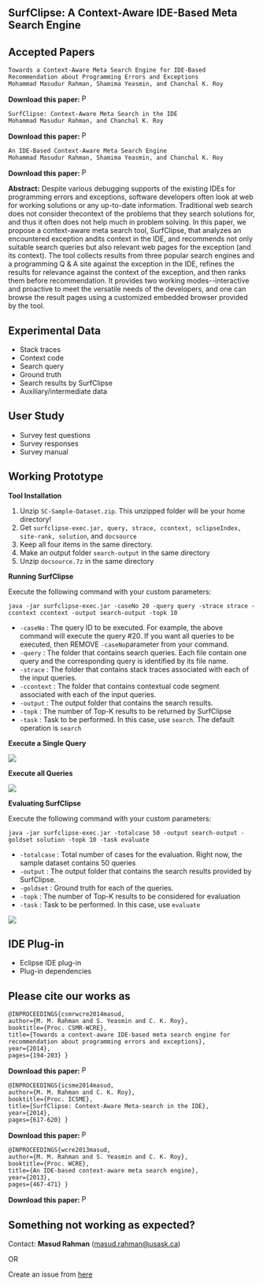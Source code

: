 ## SurfClipse: A Context-Aware IDE-Based Meta Search Engine

Accepted Papers
------------------------------------
```
Towards a Context-Aware Meta Search Engine for IDE-Based Recommendation about Programming Errors and Exceptions
Mohammad Masudur Rahman, Shamima Yeasmin, and Chanchal K. Roy
```
**Download this paper:**  [<img src="http://homepage.usask.ca/~masud.rahman/img/pdf.png"
     alt="PDF" heigh="16px" width="16px" />](http://www.cs.usask.ca/~croy/papers/2014/RahmanSurfClipseCSMRWCRE2014.pdf)
```
SurfClipse: Context-Aware Meta Search in the IDE
Mohammad Masudur Rahman, and Chanchal K. Roy
```
**Download this paper:**  [<img src="http://homepage.usask.ca/~masud.rahman/img/pdf.png"
     alt="PDF" heigh="16px" width="16px" />](http://homepage.usask.ca/~masud.rahman/papers/masud-ICSME2014-6146a617.pdf)
```
An IDE-Based Context-Aware Meta Search Engine
Mohammad Masudur Rahman, Shamima Yeasmin, and Chanchal K. Roy
```
**Download this paper:**  [<img src="http://homepage.usask.ca/~masud.rahman/img/pdf.png"
     alt="PDF" heigh="16px" width="16px" />](http://www.cs.usask.ca/~croy/papers/2013/RahmanSurfClipseWCRE2013.pdf)

**Abstract:** Despite various debugging supports of the existing IDEs for programming errors and exceptions, software developers often look at web for working solutions or any up-to-date information. Traditional web search does not consider thecontext of the problems that they search solutions for, and thus it often does not help much in problem solving. In this paper, we propose a context-aware meta search tool, SurfClipse, that analyzes an encountered exception andits context in the IDE, and recommends not only suitable search queries but also relevant web pages for the exception (and its context). The tool collects results from three popular search engines and a programming Q & A site against the exception in the IDE, refines the results for relevance against the context of the exception, and then ranks them before recommendation. It provides two working modes--interactive and proactive to meet the versatile needs of the developers, and one can browse the result pages using a customized embedded browser provided by the tool.

Experimental Data
-----------------------
- Stack traces
- Context code
- Search query
- Ground truth
- Search results by SurfClipse
- Auxiliary/intermediate data

User Study
--------------------
- Survey test questions
- Survey responses
- Survey manual

Working Prototype
-----------------------
**Tool Installation**  
1.  Unzip `SC-Sample-Dataset.zip`. This unzipped folder will be your home directory!
2.  Get  `surfclipse-exec.jar, query, strace, ccontext, sclipseIndex, site-rank, solution`, and  `docsource`  
3.  Keep all four items in the same directory.
4.  Make an output folder  `search-output`  in the same directory
5.  Unzip  `docsource.7z`  in the same directory


**Running SurfClipse**

Execute the following command with your custom parameters:
```
java -jar surfclipse-exec.jar -caseNo 20 -query query -strace strace -ccontext ccontext -output search-output -topk 10
```
-   `-caseNo`  : The query ID to be executed. For example, the above command will execute the query #20. If you want all queries to be executed, then REMOVE  `-caseNo`parameter from your command.
-   `-query`  : The folder that contains search queries. Each file contain one query and the corresponding query is identified by its file name.
-   `-strace`  : The folder that contains stack traces associated with each of the input queries.
-   `-ccontext`  : The folder that contains contextual code segment associated with each of the input queries.
-   `-output`  : The output folder that contains the search results.
-   `-topk`  : The number of Top-K results to be returned by SurfClipse
-   `-task`  : Task to be performed. In this case, use  `search`. The default operation is  `search`

**Execute a Single Query**

![](http://homepage.usask.ca/~masud.rahman/surfclipse/surfclipse-running-snapshot.png)

**Execute all Queries**

![](http://homepage.usask.ca/~masud.rahman/surfclipse/surfclipse-running-snapshot-all.png)

**Evaluating SurfClipse**

Execute the following command with your custom parameters:

```
java -jar surfclipse-exec.jar -totalcase 50 -output search-output -goldset solution -topk 10 -task evaluate
```
-   `-totalcase`  : Total number of cases for the evaluation. Right now, the sample dataset contains 50 queries
-   `-output`  : The output folder that contains the search results provided by SurfClipse.
-   `-goldset`  : Ground truth for each of the queries.
-   `-topk`  : The number of Top-K results to be considered for evaluation
-   `-task`  : Task to be performed. In this case, use  `evaluate`

![](http://homepage.usask.ca/~masud.rahman/surfclipse/surfclipse-evaluate-snapshot.png)

IDE Plug-in
-------------------------
- Eclipse IDE plug-in
- Plug-in dependencies

Please cite our works as 
----------------------------------
```
@INPROCEEDINGS{csmrwcre2014masud, 
author={M. M. Rahman and S. Yeasmin and C. K. Roy}, 
booktitle={Proc. CSMR-WCRE}, 
title={Towards a context-aware IDE-based meta search engine for recommendation about programming errors and exceptions}, 
year={2014}, 
pages={194-203} }
```
**Download this paper:**  [<img src="http://homepage.usask.ca/~masud.rahman/img/pdf.png"
     alt="PDF" heigh="16px" width="16px" />](http://www.cs.usask.ca/~croy/papers/2014/RahmanSurfClipseCSMRWCRE2014.pdf)
 ```
 @INPROCEEDINGS{icsme2014masud, 
author={M. M. Rahman and C. K. Roy}, 
booktitle={Proc. ICSME}, 
title={SurfClipse: Context-Aware Meta-search in the IDE}, 
year={2014}, 
pages={617-620} }
 ```
 **Download this paper:**  [<img src="http://homepage.usask.ca/~masud.rahman/img/pdf.png"
     alt="PDF" heigh="16px" width="16px" />](http://homepage.usask.ca/~masud.rahman/papers/masud-ICSME2014-6146a617.pdf)
```
@INPROCEEDINGS{wcre2013masud, 
author={M. M. Rahman and S. Yeasmin and C. K. Roy}, 
booktitle={Proc. WCRE}, 
title={An IDE-based context-aware meta search engine}, 
year={2013}, 
pages={467-471} }
```
**Download this paper:**  [<img src="http://homepage.usask.ca/~masud.rahman/img/pdf.png"
     alt="PDF" heigh="16px" width="16px" />](http://www.cs.usask.ca/~croy/papers/2013/RahmanSurfClipseWCRE2013.pdf)
     
 ## Something not working as expected?

Contact:  **Masud Rahman**  ([masud.rahman@usask.ca](mailto:masud.rahman@usask.ca))

OR

Create an issue from  [here](https://github.com/masud-technope/SurfClipse-Replication-Package-WCRE2014/issues/new)
